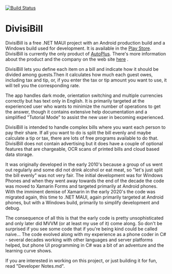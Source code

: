 [![Build Status](https://github.com/david-maw/DivisiBill/actions/workflows/dotnet-build-android.yml/badge.svg)](https://github.com/david-maw/DivisiBill/actions/workflows/dotnet-build-android.yml)

# DivisiBill

DivisiBill is a free .NET MAUI project with an Android production build and a Windows build used for development. It is available in the [Play Store](https://play.google.com/store/apps/details?id=com.autoplus.divisibill). DivisiBill is currently
the only product of [AutoPlus](http://autopl.us). There's more information about the product and the company on the web site [here](https://www.autopl.us/divisibill/index.html) .

DivisiBill lets you define each item on a bill and indicate how it should be divided among guests.Then it calculates how much each guest owes, including tax and tip, or, if you enter the tax or tip amount you want to use, 
it will tell you the corresponding rate.

The app handles dark mode, orientation switching and multiple currencies correctly but has text only in English. It is primarily targeted at the experienced user who wants to minimize the number of operations to get the answer, though it contains extensive help documentation and a simplified "Tutorial Mode" to assist the new user in becoming experienced.

DivisiBill is intended to handle complex bills where you want each person to pay their share.
If all you want to do is split the bill evenly and maybe calculate a tip or tax, there are
lots of free programs available to do that. DivisiBill does not contain advertising but it does
have a couple of optional features that are chargeable, OCR scans of printed bills and cloud based data storage.

It was originally developed in the early 2010's because a group of us went out regularly and some did not drink alcohol or eat meat, so "let's just split the bill evenly" was not very fair. The initial development was for Windows Phones and when they went away towards the end of the decade the code was moved to Xamarin Forms and targeted primarily at Android phones. With the imminent demise of Xamarin in the early 2020's the code was migrated again, this time to .NET MAUI, again primarily targeted at Android phones, but with a Windows build, primarily to simplify development and debug.

The consequence of all this is that the early code is pretty unsophisticated and only later did MVVM (or at least my use of it) come along. So don't be surprised if you see some code that if you're being kind could be called naive... The code evolved along with my experience as a phone coder in C# - several decades working with other languages and server platforms helped, but phone UI programming in C# was a bit of an adventure and the learning curve shows.

If you are interested in working on this project, or just building it for fun, read "Developer Notes.md".
